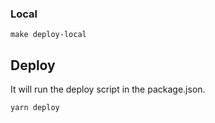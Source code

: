 
### Local

`make deploy-local`


## Deploy
It will run the deploy script in the package.json.

`yarn deploy`